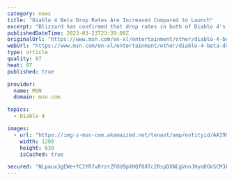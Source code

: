 ```yaml
---
category: news
title: "Diablo 4 Beta Drop Rates Are Increased Compared to Launch"
excerpt: "Blizzard has confirmed that drop rates in both of Diablo 4's betas are at increased levels compared to how they will be at launch. Earning loot is at the heart of every ARPG experience and Diablo 4 ..."
publishedDateTime: 2023-03-23T23:39:00Z
originalUrl: "https://www.msn.com/en-xl/entertainment/other/diablo-4-beta-drop-rates-are-increased-compared-to-launch/ar-AA190ni2"
webUrl: "https://www.msn.com/en-xl/entertainment/other/diablo-4-beta-drop-rates-are-increased-compared-to-launch/ar-AA190ni2"
type: article
quality: 87
heat: 87
published: true

provider:
  name: MSN
  domain: msn.com

topics:
  - Diablo 4

images:
  - url: "https://img-s-msn-com.akamaized.net/tenant/amp/entityid/AA190Ee0.img?h=630&w=1200&m=6&q=60&o=t&l=f&f=jpg"
    width: 1200
    height: 630
    isCached: true

secured: "NLpaux3gEWe+fC2YR7vRrzrZFOU9pXHQf88Tc2RspDXNCgVnnJHyoDGkSCM3k0Ls0zIIv6GOXRoORKq0wchWNSpa1poTF3IdXcPkrJEoksd8xfou3vUeiGTfX7RsGyzljcqNhUgJKyNCQ99+0eIZLJa8GyVbr/YkJYPYv+qLhtIODlLQZeC6D2RVZ1UD+34r1NY0xWTQljbDOfAQUcxkqXx0uJaJK3uEJd3n7FVULveHHKmnSQVINePysCCk0Vx/enYhHXBhAD9dRiPbE3KXUWtg+Pj2LrQVTJ85MTULPWPHYq7qThxVQFmpFaRiibfbWmIyqXAiRDMGGioNISW3HP3dIEqmbqXa7/y43Y009ks=;d/GaMRF4COSkAsHeytRyLQ=="
---
```


